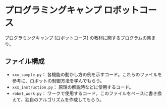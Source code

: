 # プログラミングキャンプ ロボットコース

プログラミングキャンプ [ロボットコース] の教材に関するプログラムの集まり。

## ファイル構成

- `xxx_sample.py`： 各機能の動かし方の例を示すコード。これらのファイルを参考に、ロボットの制御方法を学んでもらう。
- `xxx_instruction.py`： 原理の解説時などに使用するコード。
- `robot_work.py`： ワークで使用するコード。このファイルをベースに書き換えて、独自のアルゴリズムを作成してもらう。
